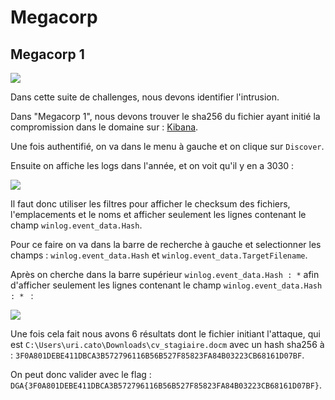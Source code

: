 # Megacorp

## Megacorp 1

![](https://i.imgur.com/pnsTDHh.png)

Dans cette suite de challenges, nous devons identifier l'intrusion.

Dans "Megacorp 1", nous devons trouver le sha256 du fichier ayant initié la compromission dans le domaine sur : [Kibana](http://kibana-tuazhu.inst.malicecyber.com/).

Une fois authentifié, on va dans le menu à gauche et on clique sur ``Discover``.

Ensuite on affiche les logs dans l'année, et on voit qu'il y en a 3030 :

![](https://i.imgur.com/TpUBupY.png)

Il faut donc utiliser les filtres pour afficher le checksum des fichiers, l'emplacements et le noms et afficher seulement les lignes contenant le champ `winlog.event_data.Hash`.

Pour ce faire on va dans la barre de recherche à gauche et selectionner les champs : `winlog.event_data.Hash` et `winlog.event_data.TargetFilename`.

Après on cherche dans la barre supérieur `winlog.event_data.Hash : *` afin d'afficher seulement les lignes contenant le champ `winlog.event_data.Hash : * ` :

 ![](https://i.imgur.com/PiNUNFt.png)

Une fois cela fait nous avons 6 résultats dont le fichier initiant l'attaque, qui est `C:\Users\uri.cato\Downloads\cv_stagiaire.docm` avec un hash sha256 à : `3F0A801DEBE411DBCA3B572796116B56B527F85823FA84B03223CB68161D07BF`.

On peut donc valider avec le flag : `DGA{3F0A801DEBE411DBCA3B572796116B56B527F85823FA84B03223CB68161D07BF}`.
